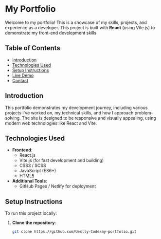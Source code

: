 # My Portfolio

Welcome to my portfolio! This is a showcase of my skills, projects, and experience as a developer. This project is built with **React** (using Vite.js) to demonstrate my front-end development skills.

## Table of Contents
- [Introduction](#introduction)
- [Technologies Used](#technologies-used)
- [Setup Instructions](#setup-instructions)
- [Live Demo](https://my-portfolio-01079-al9rc2ftu-anikets-projects-d70263bd.vercel.app/)
- [Contact](#contact)

## Introduction

This portfolio demonstrates my development journey, including various projects I've worked on, my technical skills, and how I approach problem-solving. The site is designed to be responsive and visually appealing, using modern web technologies like React and Vite.

## Technologies Used
- **Frontend**: 
  - React.js
  - Vite.js (for fast development and building)
  - CSS3 / SCSS
  - JavaScript (ES6+)
  - HTML5
- **Additional Tools**:
  - GitHub Pages / Netlify for deployment
    
## Setup Instructions

To run this project locally:

1. **Clone the repository**:
   ```bash
   git clone https://github.com/Ueslly-Code/my-portfolio.git

